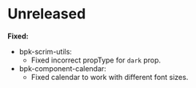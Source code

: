 # Unreleased

**Fixed:**

- bpk-scrim-utils:
  - Fixed incorrect propType for `dark` prop.
- bpk-component-calendar:
  - Fixed calendar to work with different font sizes.
